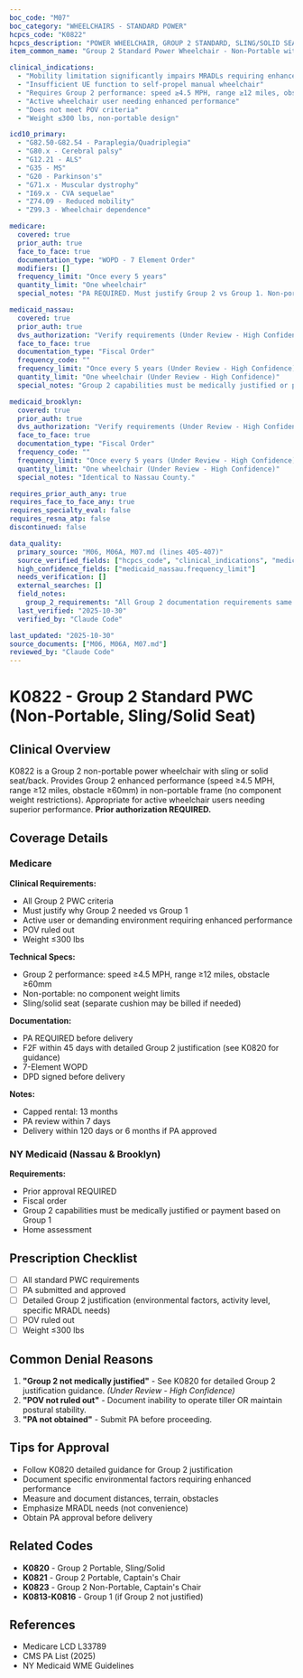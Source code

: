 ```yaml
---
boc_code: "M07"
boc_category: "WHEELCHAIRS - STANDARD POWER"
hcpcs_code: "K0822"
hcpcs_description: "POWER WHEELCHAIR, GROUP 2 STANDARD, SLING/SOLID SEAT/BACK, PATIENT WEIGHT CAPACITY UP TO AND INCLUDING 300 POUNDS"
item_common_name: "Group 2 Standard Power Wheelchair - Non-Portable with Sling/Solid Seat"

clinical_indications:
  - "Mobility limitation significantly impairs MRADLs requiring enhanced Group 2 capabilities"
  - "Insufficient UE function to self-propel manual wheelchair"
  - "Requires Group 2 performance: speed ≥4.5 MPH, range ≥12 miles, obstacle ≥60mm"
  - "Active wheelchair user needing enhanced performance"
  - "Does not meet POV criteria"
  - "Weight ≤300 lbs, non-portable design"

icd10_primary:
  - "G82.50-G82.54 - Paraplegia/Quadriplegia"
  - "G80.x - Cerebral palsy"
  - "G12.21 - ALS"
  - "G35 - MS"
  - "G20 - Parkinson's"
  - "G71.x - Muscular dystrophy"
  - "I69.x - CVA sequelae"
  - "Z74.09 - Reduced mobility"
  - "Z99.3 - Wheelchair dependence"

medicare:
  covered: true
  prior_auth: true
  face_to_face: true
  documentation_type: "WOPD - 7 Element Order"
  modifiers: []
  frequency_limit: "Once every 5 years"
  quantity_limit: "One wheelchair"
  special_notes: "PA REQUIRED. Must justify Group 2 vs Group 1. Non-portable: no component weight restrictions. F2F within 45 days. Capped rental 13 months."

medicaid_nassau:
  covered: true
  prior_auth: true
  dvs_authorization: "Verify requirements (Under Review - High Confidence)"
  face_to_face: true
  documentation_type: "Fiscal Order"
  frequency_code: ""
  frequency_limit: "Once every 5 years (Under Review - High Confidence)"
  quantity_limit: "One wheelchair (Under Review - High Confidence)"
  special_notes: "Group 2 capabilities must be medically justified or payment based on Group 1."

medicaid_brooklyn:
  covered: true
  prior_auth: true
  dvs_authorization: "Verify requirements (Under Review - High Confidence)"
  face_to_face: true
  documentation_type: "Fiscal Order"
  frequency_code: ""
  frequency_limit: "Once every 5 years (Under Review - High Confidence)"
  quantity_limit: "One wheelchair (Under Review - High Confidence)"
  special_notes: "Identical to Nassau County."

requires_prior_auth_any: true
requires_face_to_face_any: true
requires_specialty_eval: false
requires_resna_atp: false
discontinued: false

data_quality:
  primary_source: "M06, M06A, M07.md (lines 405-407)"
  source_verified_fields: ["hcpcs_code", "clinical_indications", "medicare.prior_auth", "medicaid_nassau.prior_auth"]
  high_confidence_fields: ["medicaid_nassau.frequency_limit"]
  needs_verification: []
  external_searches: []
  field_notes:
    group_2_requirements: "All Group 2 documentation requirements same as K0820"
  last_verified: "2025-10-30"
  verified_by: "Claude Code"

last_updated: "2025-10-30"
source_documents: ["M06, M06A, M07.md"]
reviewed_by: "Claude Code"
---
```


# K0822 - Group 2 Standard PWC (Non-Portable, Sling/Solid Seat)

## Clinical Overview

K0822 is a Group 2 non-portable power wheelchair with sling or solid seat/back. Provides Group 2 enhanced performance (speed ≥4.5 MPH, range ≥12 miles, obstacle ≥60mm) in non-portable frame (no component weight restrictions). Appropriate for active wheelchair users needing superior performance. **Prior authorization REQUIRED.**

## Coverage Details

### Medicare

**Clinical Requirements:**
- All Group 2 PWC criteria
- Must justify why Group 2 needed vs Group 1
- Active user or demanding environment requiring enhanced performance
- POV ruled out
- Weight ≤300 lbs

**Technical Specs:**
- Group 2 performance: speed ≥4.5 MPH, range ≥12 miles, obstacle ≥60mm
- Non-portable: no component weight limits
- Sling/solid seat (separate cushion may be billed if needed)

**Documentation:**
- PA REQUIRED before delivery
- F2F within 45 days with detailed Group 2 justification (see K0820 for guidance)
- 7-Element WOPD
- DPD signed before delivery

**Notes:**
- Capped rental: 13 months
- PA review within 7 days
- Delivery within 120 days or 6 months if PA approved

### NY Medicaid (Nassau & Brooklyn)

**Requirements:**
- Prior approval REQUIRED
- Fiscal order
- Group 2 capabilities must be medically justified or payment based on Group 1
- Home assessment

## Prescription Checklist

- [ ] All standard PWC requirements
- [ ] PA submitted and approved
- [ ] Detailed Group 2 justification (environmental factors, activity level, specific MRADL needs)
- [ ] POV ruled out
- [ ] Weight ≤300 lbs

## Common Denial Reasons

1. **"Group 2 not medically justified"** - See K0820 for detailed Group 2 justification guidance. *(Under Review - High Confidence)*
2. **"POV not ruled out"** - Document inability to operate tiller OR maintain postural stability.
3. **"PA not obtained"** - Submit PA before proceeding.

## Tips for Approval

- Follow K0820 detailed guidance for Group 2 justification
- Document specific environmental factors requiring enhanced performance
- Measure and document distances, terrain, obstacles
- Emphasize MRADL needs (not convenience)
- Obtain PA approval before delivery

## Related Codes

- **K0820** - Group 2 Portable, Sling/Solid
- **K0821** - Group 2 Portable, Captain's Chair
- **K0823** - Group 2 Non-Portable, Captain's Chair
- **K0813-K0816** - Group 1 (if Group 2 not justified)

## References

- Medicare LCD L33789
- CMS PA List (2025)
- NY Medicaid WME Guidelines

